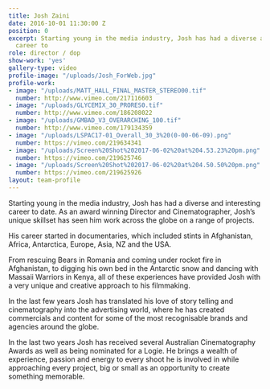 ```yaml
---
title: Josh Zaini
date: 2016-10-01 11:30:00 Z
position: 0
excerpt: Starting young in the media industry, Josh has had a diverse and interesting
  career to
role: director / dop
show-work: 'yes'
gallery-type: video
profile-image: "/uploads/Josh_ForWeb.jpg"
profile-work:
- image: "/uploads/MATT_HALL_FINAL_MASTER_STEREO00.tif"
  number: http://www.vimeo.com/217116603
- image: "/uploads/GLYCEMIX_30_PRORES0.tif"
  number: http://www.vimeo.com/186208022
- image: "/uploads/GMBAD_V3_OVERARCHING_100.tif"
  number: http://www.vimeo.com/179134359
- image: "/uploads/LSPAC17-01_Overall_30_3%20(0-00-06-09).png"
  number: https://vimeo.com/219634341
- image: "/uploads/Screen%20Shot%202017-06-02%20at%204.53.23%20pm.png"
  number: https://vimeo.com/219625746
- image: "/uploads/Screen%20Shot%202017-06-02%20at%204.50.50%20pm.png"
  number: https://vimeo.com/219625926
layout: team-profile
---
```


Starting young in the media industry, Josh has had a diverse and interesting career to date. As an award winning Director and Cinematographer, Josh’s unique skillset has seen him work across the globe on a range of projects.

His career started in documentaries, which included stints in Afghanistan, Africa, Antarctica, Europe, Asia, NZ and the USA.

From rescuing Bears in Romania and coming under rocket fire in Afghanistan, to digging his own bed in the Antarctic snow and dancing with Massaii Warriors in Kenya, all of these experiences have provided Josh with a very unique and creative approach to his filmmaking.

In the last few years Josh has translated his love of story telling and cinematography into the advertising world, where he has created commercials and content for some of the most recognisable brands and agencies around the globe.

In the last two years Josh has received several Australian Cinematography Awards as well as being nominated for a Logie. He brings a wealth of experience, passion and energy to every shoot he is involved in while approaching every project, big or small as an opportunity to create something memorable.